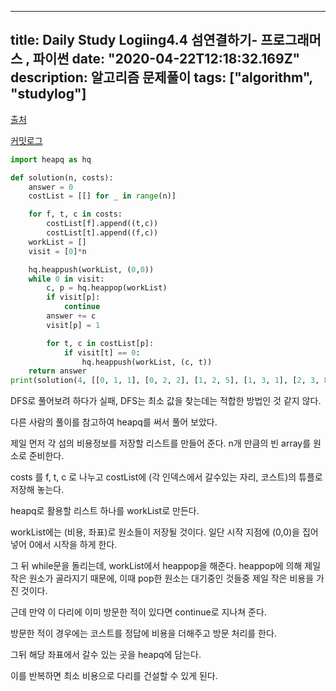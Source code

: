 
---
title: Daily Study Logiing4.4 섬연결하기- 프로그래머스 , 파이썬
date: "2020-04-22T12:18:32.169Z"
description: 알고리즘 문제풀이
tags: ["algorithm", "studylog"] 
---
[출처](https://programmers.co.kr/learn/courses/30/lessons/42861)

[커밋로그](https://github.com/Jesscha/algorithmsolutions/commit/e6d5997eb8f3c75fe2942678d75bb7094582ab9b)

```python 
import heapq as hq

def solution(n, costs):
    answer = 0
    costList = [[] for _ in range(n)]

    for f, t, c in costs:
        costList[f].append((t,c))
        costList[t].append((f,c))
    workList = [] 
    visit = [0]*n

    hq.heappush(workList, (0,0))
    while 0 in visit:
        c, p = hq.heappop(workList)
        if visit[p]:
            continue
        answer += c
        visit[p] = 1

        for t, c in costList[p]:
            if visit[t] == 0:
                hq.heappush(workList, (c, t))
    return answer
print(solution(4, [[0, 1, 1], [0, 2, 2], [1, 2, 5], [1, 3, 1], [2, 3, 8]]))

```

DFS로 풀어보려 하다가 실패, DFS는 최소 값을 찾는데는 적합한 방법인 것 같지 않다.

다른 사람의 풀이를 참고하여 heapq를 써서 풀어 보았다.

제일 먼저 각 섬의 비용정보를 저장할 리스트를 만들어 준다. n개 만큼의 빈 array를 원소로 준비한다. 

costs 를 f, t, c 로 나누고 costList에 (각 인덱스에서 갈수있는 자리, 코스트)의 튜플로 저장해 놓는다. 

heapq로 활용할 리스트 하나를 workList로 만든다. 

workList에는 (비용, 좌표)로 원소들이 저장될 것이다. 일단 시작 지점에 (0,0)을 집어 넣어 0에서 시작을 하게 한다. 

그 뒤 while문을 돌리는데, workList에서 heappop을 해준다. heappop에 의해 제일 작은 원소가 골라지기 때문에, 이때 pop한 원소는 대기중인 것들중 제일 작은 비용을 가진 것이다. 

근데 만약 이 다리에 이미 방문한 적이 있다면 continue로 지나쳐 준다.

방문한 적이 경우에는 코스트를 정답에 비용을 더해주고 방문 처리를 한다. 

그뒤 해당 좌표에서 갈수 있는 곳을 heapq에 담는다. 

이를 반복하면 최소 비용으로 다리를 건설할 수 있게 된다. 






